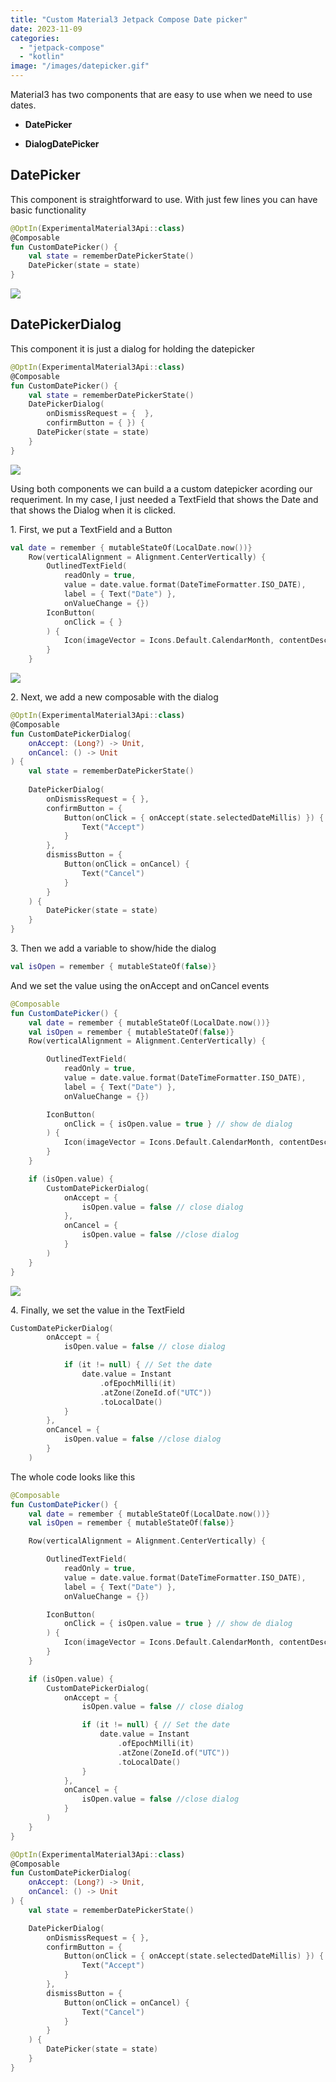 ```yaml
---
title: "Custom Material3 Jetpack Compose Date picker"
date: 2023-11-09
categories: 
  - "jetpack-compose"
  - "kotlin"
image: "/images/datepicker.gif"
---
```


Material3 has two components that are easy to use when we need to use dates.

- **DatePicker**

- **DialogDatePicker**

## DatePicker

This component is straightforward to use. With just few lines you can have basic functionality

```kotlin
@OptIn(ExperimentalMaterial3Api::class)
@Composable
fun CustomDatePicker() {
    val state = rememberDatePickerState()
    DatePicker(state = state)
}
```

![](/images/datepicker.gif)

## DatePickerDialog

This component it is just a dialog for holding the datepicker

```kotlin
@OptIn(ExperimentalMaterial3Api::class)
@Composable
fun CustomDatePicker() {
    val state = rememberDatePickerState()
    DatePickerDialog(
        onDismissRequest = {  },
        confirmButton = { }) {
      DatePicker(state = state)
    }
}
```

![](/images/datepicker2.gif)

Using both components we can build a a custom datepicker acording our requeriment. In my case, I just needed a TextField that shows the Date and that shows the Dialog when it is clicked.

1\. First, we put a TextField and a Button

```kotlin
val date = remember { mutableStateOf(LocalDate.now())}
    Row(verticalAlignment = Alignment.CenterVertically) {
        OutlinedTextField(
            readOnly = true,
            value = date.value.format(DateTimeFormatter.ISO_DATE),
            label = { Text("Date") },
            onValueChange = {})
        IconButton(
            onClick = { }
        ) {
            Icon(imageVector = Icons.Default.CalendarMonth, contentDescription = "Calendar")
        }
    }
```

![](/images/image-4.png)

2\. Next, we add a new composable with the dialog

```kotlin
@OptIn(ExperimentalMaterial3Api::class)
@Composable
fun CustomDatePickerDialog(
    onAccept: (Long?) -> Unit,
    onCancel: () -> Unit
) {
    val state = rememberDatePickerState()
    
    DatePickerDialog(
        onDismissRequest = { },
        confirmButton = {
            Button(onClick = { onAccept(state.selectedDateMillis) }) {
                Text("Accept")
            }
        },
        dismissButton = {
            Button(onClick = onCancel) {
                Text("Cancel")
            }
        }
    ) {
        DatePicker(state = state)
    }
}
```

3\. Then we add a variable to show/hide the dialog

```kotlin
val isOpen = remember { mutableStateOf(false)}
```

And we set the value using the onAccept and onCancel events

```kotlin
@Composable
fun CustomDatePicker() {
    val date = remember { mutableStateOf(LocalDate.now())}
    val isOpen = remember { mutableStateOf(false)}
    Row(verticalAlignment = Alignment.CenterVertically) {

        OutlinedTextField(
            readOnly = true,
            value = date.value.format(DateTimeFormatter.ISO_DATE),
            label = { Text("Date") },
            onValueChange = {})

        IconButton(
            onClick = { isOpen.value = true } // show de dialog
        ) {
            Icon(imageVector = Icons.Default.CalendarMonth, contentDescription = "Calendar")
        }
    }

    if (isOpen.value) {
        CustomDatePickerDialog(
            onAccept = {
                isOpen.value = false // close dialog
            },
            onCancel = {
                isOpen.value = false //close dialog
            }
        )
    }
}
```

![](/images/datepicker3.gif)

4\. Finally, we set the value in the TextField

```kotlin
CustomDatePickerDialog(
        onAccept = {
            isOpen.value = false // close dialog

            if (it != null) { // Set the date
                date.value = Instant
                    .ofEpochMilli(it)
                    .atZone(ZoneId.of("UTC"))
                    .toLocalDate()
            }
        },
        onCancel = {
            isOpen.value = false //close dialog
        }
    )
```

The whole code looks like this

```kotlin
@Composable
fun CustomDatePicker() {
    val date = remember { mutableStateOf(LocalDate.now())}
    val isOpen = remember { mutableStateOf(false)}

    Row(verticalAlignment = Alignment.CenterVertically) {

        OutlinedTextField(
            readOnly = true,
            value = date.value.format(DateTimeFormatter.ISO_DATE),
            label = { Text("Date") },
            onValueChange = {})

        IconButton(
            onClick = { isOpen.value = true } // show de dialog
        ) {
            Icon(imageVector = Icons.Default.CalendarMonth, contentDescription = "Calendar")
        }
    }

    if (isOpen.value) {
        CustomDatePickerDialog(
            onAccept = {
                isOpen.value = false // close dialog

                if (it != null) { // Set the date
                    date.value = Instant
                        .ofEpochMilli(it)
                        .atZone(ZoneId.of("UTC"))
                        .toLocalDate()
                }
            },
            onCancel = {
                isOpen.value = false //close dialog
            }
        )
    }
}

@OptIn(ExperimentalMaterial3Api::class)
@Composable
fun CustomDatePickerDialog(
    onAccept: (Long?) -> Unit,
    onCancel: () -> Unit
) {
    val state = rememberDatePickerState()

    DatePickerDialog(
        onDismissRequest = { },
        confirmButton = {
            Button(onClick = { onAccept(state.selectedDateMillis) }) {
                Text("Accept")
            }
        },
        dismissButton = {
            Button(onClick = onCancel) {
                Text("Cancel")
            }
        }
    ) {
        DatePicker(state = state)
    }
}
```
